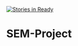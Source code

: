[![Stories in Ready](https://badge.waffle.io/Fastjur/SEM-Project.png?label=ready&title=Ready)](https://waffle.io/Fastjur/SEM-Project)
# SEM-Project